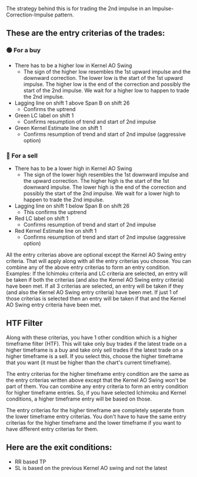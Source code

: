 The strategy behind this is for trading the 2nd impulse in an Impulse-Correction-Impulse pattern.

## These are the entry criterias of the trades:
### 🟢 For a buy
- There has to be a higher low in Kernel AO Swing
  - The sign of the higher low resembles the 1st upward impulse and the downward correction. The lower low is the start of the 1st upward impulse. The higher low is the end of the correction and possibly the start of the 2nd impulse. We wait for a higher low to happen to trade the 2nd impulse.
- Lagging line on shift 1 above Span B on shift 26
  - Confirms the uptrend
- Green LC label on shift 1
  - Confirms resumption of trend and start of 2nd impulse
- Green Kernel Estimate line on shift 1
  - Confirms resumption of trend and start of 2nd impulse (aggressive option)

### 🔴 For a sell
- There has to be a lower high in Kernel AO Swing
  - The sign of the lower high resembles the 1st downward impulse and the upward correction. The higher high is the start of the 1st downward impulse. The lower high is the end of the correction and possibly the start of the 2nd impulse. We wait for a lower high to happen to trade the 2nd impulse.
- Lagging line on shift 1 below Span B on shift 26
  - This confirms the uptrend
- Red LC label on shift 1
  - Confirms resumption of trend and start of 2nd impulse
- Red Kernel Estimate line on shift 1
  - Confirms resumption of trend and start of 2nd impulse (aggressive option)

All the entry criterias above are optional except the Kernel AO Swing entry criteria. That will apply along with all the entry criterias you choose. You can combine any of the above entry criterias to form an entry condition. 
Examples: If the Ichimoku criteria and LC criteria are selected, an entry will be taken if both the criterias (and also the Kernel AO Swing entry criteria) have been met. 
If all 3 criterias are selected, an entry will be taken if they (and also the Kernel AO Swing entry criteria) have been met.
If just 1 of those criterias is selected then an entry will be taken if that and the Kernel AO Swing entry criteria have been met.

## HTF Filter
Along with these criterias, you have 1 other condition which is a higher timeframe filter (HTF). This will take only buy trades if the latest trade on a higher timeframe is a buy and 
take only sell trades if the latest trade on a higher timeframe is a sell. 
If you select this, choose the higher timeframe that you want (it must be higher than the chart's current timeframe).

The entry criterias for the higher timeframe entry condition are the same as the entry criterias written above except that the Kernel AO Swing won't be part of them. 
You can combine any entry criteria to form an entry condition for higher timeframe entries.
So, if you have selected Ichimoku and Kernel conditions, a higher timeframe entry will be based on those.

The entry criterias for the higher timeframe are completely seperate from the lower timeframe entry criterias. 
You don't have to have the same entry criterias for the higher timeframe and the lower timeframe if you want to have different entry criterias for them.

## Here are the exit conditions:
- RR based TP
- SL is based on the previous Kernel AO swing and not the latest
